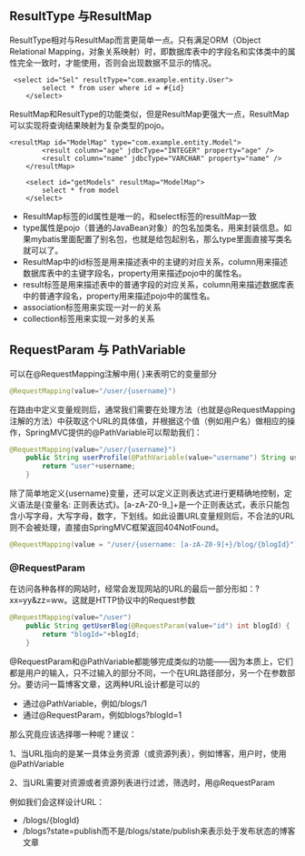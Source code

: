 ## ResultType 与ResultMap

ResultType相对与ResultMap而言更简单一点。只有满足ORM（Object Relational Mapping，对象关系映射）时，即数据库表中的字段名和实体类中的属性完全一致时，才能使用，否则会出现数据不显示的情况。

```mysql
 <select id="Sel" resultType="com.example.entity.User">
        select * from user where id = #{id}
    </select>
```

ResultMap和ResultType的功能类似，但是ResultMap更强大一点，ResultMap可以实现将查询结果映射为复杂类型的pojo。

```mysql
<resultMap id="ModelMap" type="com.example.entity.Model">
        <result column="age" jdbcType="INTEGER" property="age" />
        <result column="name" jdbcType="VARCHAR" property="name" />
    </resultMap>

    <select id="getModels" resultMap="ModelMap">
        select * from model
    </select>

```

- ResultMap标签的id属性是唯一的，和select标签的resultMap一致
- type属性是pojo（普通的JavaBean对象）的包名加类名，用来封装信息。如果mybatis里面配置了别名包，也就是给包起别名，那么type里面直接写类名就可以了。
- ResultMap中的id标签是用来描述表中的主键的对应关系，column用来描述数据库表中的主键字段名，property用来描述pojo中的属性名。
- result标签是用来描述表中的普通字段的对应关系，column用来描述数据库表中的普通字段名，property用来描述pojo中的属性名。
- association标签用来实现一对一的关系
- collection标签用来实现一对多的关系

## RequestParam 与 PathVariable

可以在@RequestMapping注解中用{ }来表明它的变量部分

```java
@RequestMapping(value="/user/{username}")
```

在路由中定义变量规则后，通常我们需要在处理方法（也就是@RequestMapping注解的方法）中获取这个URL的具体值，并根据这个值（例如用户名）做相应的操作，SpringMVC提供的@PathVariable可以帮助我们：

```java
@RequestMapping(value="/user/{username}")
    public String userProfile(@PathVariable(value="username") String username) {
    	return "user"+username;
    }
```

除了简单地定义{username}变量，还可以定义正则表达式进行更精确地控制，定义语法是{变量名: 正则表达式}。[a-zA-Z0-9_]+是一个正则表达式，表示只能包含小写字母，大写字母，数字，下划线。如此设置URL变量规则后，不合法的URL则不会被处理，直接由SpringMVC框架返回404NotFound。

```java
@RequestMapping(value = "/user/{username: [a-zA-Z0-9]+}/blog/{blogId}")
```

### @RequestParam

在访问各种各样的网站时，经常会发现网站的URL的最后一部分形如：?xx=yy&zz=ww。这就是HTTP协议中的Request参数

```java
@RequestMapping(value="/user")
	public String getUserBlog(@RequestParam(value="id") int blogId) {
		return "blogId="+blogId;
	}
```

@RequestParam和@PathVariable都能够完成类似的功能——因为本质上，它们都是用户的输入，只不过输入的部分不同，一个在URL路径部分，另一个在参数部分。要访问一篇博客文章，这两种URL设计都是可以的

- 通过@PathVariable，例如/blogs/1
- 通过@RequestParam，例如blogs?blogId=1

那么究竟应该选择哪一种呢？建议：

1、当URL指向的是某一具体业务资源（或资源列表），例如博客，用户时，使用@PathVariable

2、当URL需要对资源或者资源列表进行过滤，筛选时，用@RequestParam

例如我们会这样设计URL：

- /blogs/{blogId}
- /blogs?state=publish而不是/blogs/state/publish来表示处于发布状态的博客文章